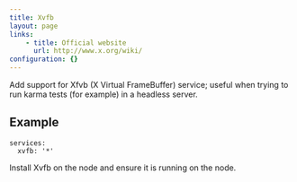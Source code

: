 ```yaml
---
title: Xvfb
layout: page
links:
    - title: Official website
      url: http://www.x.org/wiki/
configuration: {}
---
```

Add support for Xfvb (X Virtual FrameBuffer) service; useful when trying to run karma tests (for example) in a headless server.

## Example

    services:
      xvfb: '*'

Install Xvfb on the node and ensure it is running on the node.